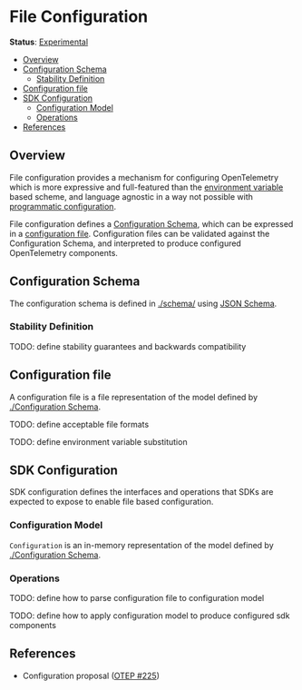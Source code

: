 # File Configuration

**Status**: [Experimental](../document-status.md)

<!-- toc -->

- [Overview](#overview)
- [Configuration Schema](#configuration-schema)
  * [Stability Definition](#stability-definition)
- [Configuration file](#configuration-file)
- [SDK Configuration](#sdk-configuration)
  * [Configuration Model](#configuration-model)
  * [Operations](#operations)
- [References](#references)

<!-- tocstop -->

## Overview

File configuration provides a mechanism for configuring OpenTelemetry which is
more expressive and full-featured than
the [environment variable](../sdk-environment-variables.md) based scheme, and
language agnostic in a way not possible
with [programmatic configuration](../sdk-configuration.md#programmatic).

File configuration defines a [Configuration Schema](#configuration-schema),
which can be expressed in a [configuration file](#configuration-file).
Configuration files can be validated against the Configuration Schema, and
interpreted to produce configured OpenTelemetry components.

## Configuration Schema

The configuration schema is defined
in [./schema/](./schema/opentelemetry_configuration.json)
using [JSON Schema](https://json-schema.org/).

### Stability Definition

TODO: define stability guarantees and backwards compatibility

## Configuration file

A configuration file is a file representation of the model defined
by [./Configuration Schema](#configuration-schema).

TODO: define acceptable file formats

TODO: define environment variable substitution

## SDK Configuration

SDK configuration defines the interfaces and operations that SDKs are expected
to expose to enable file based configuration.

### Configuration Model

`Configuration` is an in-memory representation of the model defined
by [./Configuration Schema](#configuration-schema).

### Operations

TODO: define how to parse configuration file to configuration model

TODO: define how to apply configuration model to produce configured sdk
components

## References

* Configuration
  proposal ([OTEP #225](https://github.com/open-telemetry/oteps/pull/225))

